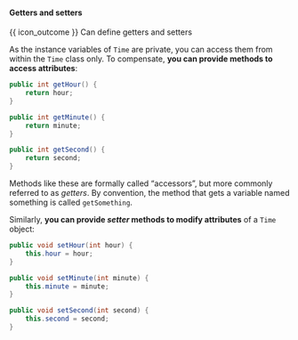 <div id="title">

#### Getters and setters

</div>

<span id="prereqs"></span>

<span id="outcomes">{{ icon_outcome }} Can define getters and setters</span>

<div id="body">

As the instance variables of `Time` are private, you can access them from within the `Time` class only. To compensate, **you can provide methods to access attributes**:

```java
public int getHour() {
    return hour;
}

public int getMinute() {
    return minute;
}

public int getSecond() {
    return second;
}
```

Methods like these are formally called “accessors”, but more commonly referred to as _getters_. By convention, the method that gets a variable named something is called `getSomething`.

Similarly, **you can provide _setter_ methods to modify attributes** of a `Time` object:

```java
public void setHour(int hour) {
    this.hour = hour;
}

public void setMinute(int minute) {
    this.minute = minute;
}

public void setSecond(int second) {
    this.second = second;
}
```

</div>

<div id="extras">
  <include src="exercises.md" />
</div>